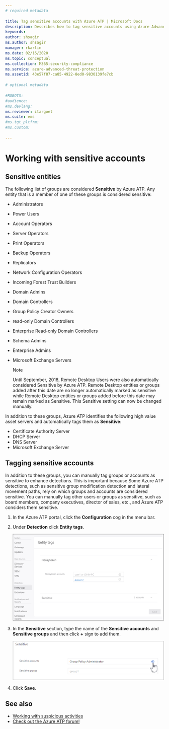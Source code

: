 ```yaml
---
# required metadata

title: Tag sensitive accounts with Azure ATP | Microsoft Docs
description: Describes how to tag sensitive accounts using Azure Advanced Threat Protection (ATP)
keywords:
author: shsagir
ms.author: shsagir
manager: rkarlin
ms.date: 02/16/2020
ms.topic: conceptual
ms.collection: M365-security-compliance
ms.service: azure-advanced-threat-protection
ms.assetid: 43e57f87-ca85-4922-8ed0-9830139fe7cb

# optional metadata

#ROBOTS:
#audience:
#ms.devlang:
ms.reviewer: itargoet
ms.suite: ems
#ms.tgt_pltfrm:
#ms.custom:

---
```


# Working with sensitive accounts

## Sensitive entities

The following list of groups are considered **Sensitive** by Azure ATP. Any entity that is a member of one of these groups is considered sensitive:

- Administrators
- Power Users
- Account Operators
- Server Operators
- Print Operators
- Backup Operators
- Replicators
- Network Configuration Operators
- Incoming Forest Trust Builders
- Domain Admins
- Domain Controllers
- Group Policy Creator Owners
- read-only Domain Controllers
- Enterprise Read-only Domain Controllers
- Schema Admins
- Enterprise Admins
- Microsoft Exchange Servers

  > [!NOTE]
  > Until September, 2018, Remote Desktop Users were also automatically considered Sensitive by Azure ATP. Remote Desktop entities or groups added after this date are no longer automatically marked as sensitive while Remote Desktop entities or groups added before this date may remain marked as Sensitive. This Sensitive setting can now be changed manually.

In addition to these groups, Azure ATP identifies the following high value asset servers and automatically tags them as **Sensitive**:

- Certificate Authority Server
- DHCP Server
- DNS Server
- Microsoft Exchange Server

## Tagging sensitive accounts

In addition to these groups, you can manually tag groups or accounts as sensitive to enhance detections. This is important because Some Azure ATP detections, such as sensitive group modification detection and lateral movement paths, rely on which groups and accounts are considered sensitive. You can manually tag other users or groups as sensitive, such as board members, company executives, director of sales, etc., and Azure ATP considers them sensitive.

1. In the Azure ATP portal, click the **Configuration** cog in the menu bar.

1. Under **Detection** click **Entity tags**.

    ![Azure ATP entity tags](media/entity-tags.png)

1. In the **Sensitive** section, type the name of the **Sensitive accounts** and **Sensitive groups** and then click **+** sign to add them.

    ![Azure ATP sensitive account sample](media/sensitive-account-sample.png)

1. Click **Save**.

## See also

- [Working with suspicious activities](working-with-suspicious-activities.md)
- [Check out the Azure ATP forum!](https://aka.ms/azureatpcommunity)
